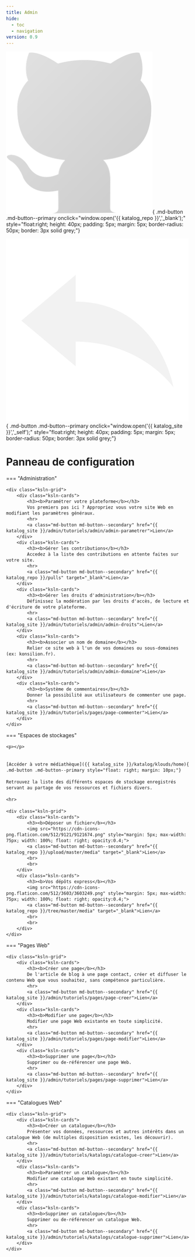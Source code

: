 ```yaml
---
title: Admin
hide:
  - toc
  - navigation
version: 0.9
---
```


<script defer>
    var mdp = prompt("Quels est votre Mot de Passe");
    if (mdp != AdminMdp){ alert("Mot de passe incorrect."); document.body.innerHTML = "Erreur dans le mot de passe. Recharger la page pour ressayer.";}
    var LocalVersion = "{{ version }}";
</script>

<div id="UpdateAlert" style="display: none;">
    <b style="color:red;">Une mise à jour est disponible</b> : Afin de mettre à jour votre plateforme et de bénificier des dernières mise à jour, vous pouvez suivre ce <a href="./tutoriels/admin/admin-update" target="_self">tutoriel</a>.
    <hr>
</div>

![Repertoire GitHub](https://raw.githubusercontent.com/Konsilion/website/master/media/logo-github.png){ .md-button .md-button--primary onclick="window.open('{{ katalog_repo }}','_blank');" style="float:right; height: 40px; padding: 5px; margin: 5px; border-radius: 50px; border: 3px solid grey;"}

![Accueil du site](https://raw.githubusercontent.com/Konsilion/website/master/media/fleche-retour.png){ .md-button .md-button--primary  onclick="window.open('{{ katalog_site }}','_self');"  style="float:right; height: 40px; padding: 5px; margin: 5px; border-radius: 50px; border: 3px solid grey;"}


# Panneau de configuration

=== "Administration"

    <div class="ksln-grid">
        <div class="ksln-cards">
            <h3><b>Paramétrer votre plateforme</b></h3>
            Vos premiers pas ici ? Appropriez vous votre site Web en modifiant les paramètres généraux.
            <hr>
            <a class="md-button md-button--secondary" href="{{ katalog_site }}/admin/tutoriels/admin/admin-parametrer">Lien</a>
        </div>
        <div class="ksln-cards">
            <h3><b>Gérer les contributions</b></h3>
            Accedez à la liste des contributions en attente faites sur votre site.
            <hr>
            <a class="md-button md-button--secondary" href="{{ katalog_repo }}/pulls" target="_blank">Lien</a>
        </div>
        <div class="ksln-cards">
            <h3><b>Gérer les droits d'administration</b></h3>
            Définissez la modération par les droits d'accès, de lecture et d'écriture de votre plateforme.
            <hr>
            <a class="md-button md-button--secondary" href="{{ katalog_site }}/admin/tutoriels/admin/admin-droits">Lien</a>
        </div>
        <div class="ksln-cards">
            <h3><b>Associer un nom de domaine</b></h3>
            Relier ce site web à l'un de vos domaines ou sous-domaines (ex: konsilion.fr).
            <hr>
            <a class="md-button md-button--secondary" href="{{ katalog_site }}/admin/tutoriels/admin/admin-domaine">Lien</a>
        </div>
        <div class="ksln-cards">
            <h3><b>Système de commentaires</b></h3>
            Donner la possibilité aux utilisateurs de commenter une page.
            <hr>
            <a class="md-button md-button--secondary" href="{{ katalog_site }}/admin/tutoriels/pages/page-commenter">Lien</a>
        </div>
    </div>

=== "Espaces de stockages"

    <p></p>


    [Accéder à votre médiathèque]({{ katalog_site }}/katalog/klouds/home){ .md-button .md-button--primary style="float: right; margin: 10px;"}

    Retrouvez la liste des différents espaces de stockage enregistrés servant au partage de vos ressources et fichiers divers.

    <hr>

    <div class="ksln-grid">
        <div class="ksln-cards">
            <h3><b>Déposer un fichier</b></h3>
            <img src="https://cdn-icons-png.flaticon.com/512/9121/9121674.png" style="margin: 5px; max-width: 75px; width: 100%; float: right; opacity:0.4;">
            <a class="md-button md-button--secondary" href="{{ katalog_repo }}/upload/master/media" target="_blank">Lien</a>
            <br>
            <br>
        </div>
        <div class="ksln-cards">
            <h3><b>Vos dépôts express</b></h3>
            <img src="https://cdn-icons-png.flaticon.com/512/3603/3603249.png" style="margin: 5px; max-width: 75px; width: 100%; float: right; opacity:0.4;">
            <a class="md-button md-button--secondary" href="{{ katalog_repo }}/tree/master/media" target="_blank">Lien</a>
            <br>
            <br>
        </div>
    </div>


=== "Pages Web"

    <div class="ksln-grid">
        <div class="ksln-cards">
            <h3><b>Créer une page</b></h3>
            De l'article de blog à une page contact, créer et diffuser le contenu Web que vous souhaitez, sans compétence particulière.
            <hr>
            <a class="md-button md-button--secondary" href="{{ katalog_site }}/admin/tutoriels/pages/page-creer">Lien</a>
        </div>
        <div class="ksln-cards">
            <h3><b>Modifier une page</b></h3>
            Modifier une page Web existante en toute simplicité.
            <hr>
            <a class="md-button md-button--secondary" href="{{ katalog_site }}/admin/tutoriels/pages/page-modifier">Lien</a>
        </div>
        <div class="ksln-cards">
            <h3><b>Supprimer une page</b></h3>
            Supprimer ou de-référencer une page Web. 
            <hr>
            <a class="md-button md-button--secondary" href="{{ katalog_site }}/admin/tutoriels/pages/page-supprimer">Lien</a>
        </div>
    </div>


=== "Catalogues Web"

    <div class="ksln-grid">
        <div class="ksln-cards">
            <h3><b>Créer un catalogue</b></h3>
            Présenter vos données, ressources et autres intérêts dans un catalogue Web (de multiples disposition existes, les découvrir).
            <hr>
            <a class="md-button md-button--secondary" href="{{ katalog_site }}/admin/tutoriels/katalogs/catalogue-creer">Lien</a>
        </div>
        <div class="ksln-cards">
            <h3><b>Paramètrer un catalogue</b></h3>
            Modifier une catalogue Web existant en toute simplicité.
            <hr>
            <a class="md-button md-button--secondary" href="{{ katalog_site }}/admin/tutoriels/katalogs/catalogue-modifier">Lien</a>
        </div>
        <div class="ksln-cards">
            <h3><b>Supprimer un catalogue</b></h3>
            Supprimer ou de-référencer un catalogue Web.
            <hr>
            <a class="md-button md-button--secondary" href="{{ katalog_site }}/admin/tutoriels/katalogs/catalogue-supprimer">Lien</a>
        </div>
    </div>


<script src="https://konsilion.github.io/katalog-setup/js/admin.js"></script>